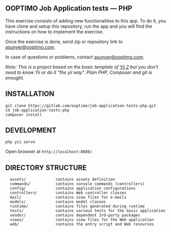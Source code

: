 OOPTIMO Job Application tests — PHP
------------

This exercise consists of adding new functionalities to this app.
To do it, you have clone and setup this repository, run the app and you will find the instructions on how to implement the exercise.

Once the exercise is done, send zip or repository link to [asunyer@ooptimo.com](mailto:asunyer@ooptimo.com).

In case of questions or problems, contact [asunyer@ooptimo.com](mailto:asunyer@ooptimo.com).

*Note: This is a project based on the basic template of [Yii 2](https://www.yiiframework.com/) but you don't need to know Yii or do it "the yii way". Plain PHP, Composer and git is enought.*


INSTALLATION
------------

```shell
git clone https://gitlab.com/ooptimo/job-application-tests-php.git
cd job-application-tests-php
composer install
```

DEVELOPMENT
------------
```shell
php yii serve
```
Open browser at `http://localhost:8080/`.


DIRECTORY STRUCTURE
-------------------

      assets/             contains assets definition
      commands/           contains console commands (controllers)
      config/             contains application configurations
      controllers/        contains Web controller classes
      mail/               contains view files for e-mails
      models/             contains model classes
      runtime/            contains files generated during runtime
      tests/              contains various tests for the basic application
      vendor/             contains dependent 3rd-party packages
      views/              contains view files for the Web application
      web/                contains the entry script and Web resources
